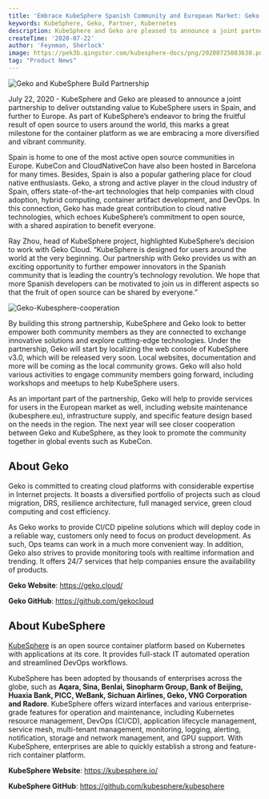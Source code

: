 ```yaml
---
title: 'Embrace KubeSphere Spanish Community and European Market: Geko and KubeSphere Build Partnership'
keywords: KubeSphere, Geko, Partner, Kubernetes
description: KubeSphere and Geko are pleased to announce a joint partnership to deliver outstanding value to KubeSphere users in Spain, and further to Europe.
createTime: '2020-07-22'
author: 'Feynman, Sherlock'
image: https://pek3b.qingstor.com/kubesphere-docs/png/20200725083630.png
tag: "Product News"
---
```


![Geko and KubeSphere Build Partnership](https://pek3b.qingstor.com/kubesphere-docs/png/20200725081853.png)

July 22, 2020 - KubeSphere and Geko are pleased to announce a joint partnership to deliver outstanding value to KubeSphere users in Spain, and further to Europe. As part of KubeSphere’s endeavor to bring the fruitful result of open source to users around the world, this marks a great milestone for the container platform as we are embracing a more diversified and vibrant community.

Spain is home to one of the most active open source communities in Europe. KubeCon and CloudNativeCon have also been hosted in Barcelona for many times. Besides, Spain is also a popular gathering place for cloud native enthusiasts. Geko, a strong and active player in the cloud industry of Spain, offers state-of-the-art technologies that help companies with cloud adoption, hybrid computing, container artifact development, and DevOps. In this connection, Geko has made great contribution to cloud native technologies, which echoes KubeSphere’s commitment to open source, with a shared aspiration to benefit everyone.

Ray Zhou, head of KubeSphere project, highlighted KubeSphere’s decision to work with Geko Cloud. “KubeSphere is designed for users around the world at the very beginning. Our partnership with Geko provides us with an exciting opportunity to further empower innovators in the Spanish community that is leading the country’s technology revolution. We hope that more Spanish developers can be motivated to join us in different aspects so that the fruit of open source can be shared by everyone.”

![Geko-Kubesphere-cooperation](https://pek3b.qingstor.com/kubesphere-docs/png/20200725083630.png)

By building this strong partnership, KubeSphere and Geko look to better empower both community members as they are connected to exchange innovative solutions and explore cutting-edge technologies. Under the partnership, Geko will start by localizing the web console of KubeSphere v3.0, which will be released very soon. Local websites, documentation and more will be coming as the local community grows. Geko will also hold various activities to engage community members going forward, including workshops and meetups to help KubeSphere users.

As an important part of the partnership, Geko will help to provide services for users in the European market as well, including website maintenance (kubesphere.eu), infrastructure supply, and specific feature design based on the needs in the region. The next year will see closer cooperation between Geko and KubeSphere, as they look to promote the community together in global events such as KubeCon.

## About Geko

Geko is committed to creating cloud platforms with considerable expertise in Internet projects. It boasts a diversified portfolio of projects such as cloud migration, DRS, resilience architecture, full managed service, green cloud computing and cost efficiency.

As Geko works to provide CI/CD pipeline solutions which will deploy code in a reliable way, customers only need to focus on product development. As such, Ops teams can work in a much more convenient way. In addition, Geko also strives to provide monitoring tools with realtime information and trending. It offers 24/7 services that help companies ensure the availability of products.

**Geko Website**: https://geko.cloud/

**Geko GitHub**: https://github.com/gekocloud

## About KubeSphere

[KubeSphere](https://kubesphere.io/) is an open source container platform based on Kubernetes with applications at its core. It provides full-stack IT automated operation and streamlined DevOps workflows.

KubeSphere has been adopted by thousands of enterprises across the globe, such as **Aqara, Sina, Benlai, Sinopharm Group, Bank of Beijing, Huaxia Bank, PICC, WeBank, Sichuan Airlines, Geko, VNG Corporation and Radore**. KubeSphere offers wizard interfaces and various enterprise-grade features for operation and maintenance, including Kubernetes resource management, DevOps (CI/CD), application lifecycle management, service mesh, multi-tenant management, monitoring, logging, alerting, notification, storage and network management, and GPU support. With KubeSphere, enterprises are able to quickly establish a strong and feature-rich container platform.

**KubeSphere Website**: https://kubesphere.io/

**KubeSphere GitHub**: https://github.com/kubesphere/kubesphere
